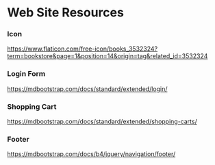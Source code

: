 # Web Site Resources
### Icon
https://www.flaticon.com/free-icon/books_3532324?term=bookstore&page=1&position=14&origin=tag&related_id=3532324


### Login Form
https://mdbootstrap.com/docs/standard/extended/login/


### Shopping Cart
https://mdbootstrap.com/docs/standard/extended/shopping-carts/

### Footer
https://mdbootstrap.com/docs/b4/jquery/navigation/footer/